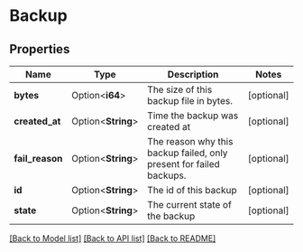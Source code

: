 # Backup

## Properties

Name | Type | Description | Notes
------------ | ------------- | ------------- | -------------
**bytes** | Option<**i64**> | The size of this backup file in bytes. | [optional]
**created_at** | Option<**String**> | Time the backup was created at | [optional]
**fail_reason** | Option<**String**> | The reason why this backup failed, only present for failed backups. | [optional]
**id** | Option<**String**> | The id of this backup | [optional]
**state** | Option<**String**> | The current state of the backup | [optional]

[[Back to Model list]](../README.md#documentation-for-models) [[Back to API list]](../README.md#documentation-for-api-endpoints) [[Back to README]](../README.md)


